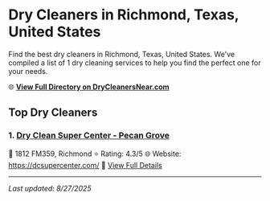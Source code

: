 # Dry Cleaners in Richmond, Texas, United States

Find the best dry cleaners in Richmond, Texas, United States. We've compiled a list of 1 dry cleaning services to help you find the perfect one for your needs.

🌐 **[View Full Directory on DryCleanersNear.com](https://drycleanersnear.com/city/US/Texas/Richmond)**

## Top Dry Cleaners

### 1. [Dry Clean Super Center - Pecan Grove](https://drycleanersnear.com/dryCleaner/68a3db04e0c395148228b36c/dry-clean-super-center-pecan-grove)
📍 1812 FM359, Richmond
⭐ Rating: 4.3/5
🌐 Website: https://dcsupercenter.com/
🔗 [View Full Details](https://drycleanersnear.com/dryCleaner/68a3db04e0c395148228b36c/dry-clean-super-center-pecan-grove)


---

*Last updated: 8/27/2025*
